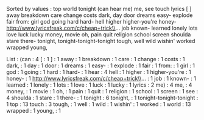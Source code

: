 Sorted by values :
top world tonight (can hear me) me, see touch lyrics [ ] away breakdown care change costs dark, day door dreams easy- explode fair from: girl god going hard hard- hell higher higher-you're honey- http://www.lyricsfreak.com/c/cheap+trick\\... job known- learned lonely lots love luck lucky money, movie oh, pain quit religion school screen shoulda stare there- tonight, tonight-tonight-tonight tough, well wild wishin' worked wrapped young, 

List :
(can : 4
[ : 1
] : 1
away : 1
breakdown : 1
care : 1
change : 1
costs : 1
dark, : 1
day : 1
door : 1
dreams : 1
easy- : 1
explode : 1
fair : 1
from: : 1
girl : 1
god : 1
going : 1
hard : 1
hard- : 1
hear : 4
hell : 1
higher : 1
higher-you're : 1
honey- : 1
http://www.lyricsfreak.com/c/cheap+trick\\... : 1
job : 1
known- : 1
learned : 1
lonely : 1
lots : 1
love : 1
luck : 1
lucky : 1
lyrics : 2
me) : 4
me, : 4
money, : 1
movie : 1
oh, : 1
pain : 1
quit : 1
religion : 1
school : 1
screen : 1
see : 4
shoulda : 1
stare : 1
there- : 1
tonight : 6
tonight, : 1
tonight-tonight-tonight : 1
top : 13
touch : 3
tough, : 1
well : 1
wild : 1
wishin' : 1
worked : 1
world : 13
wrapped : 1
young, : 1
